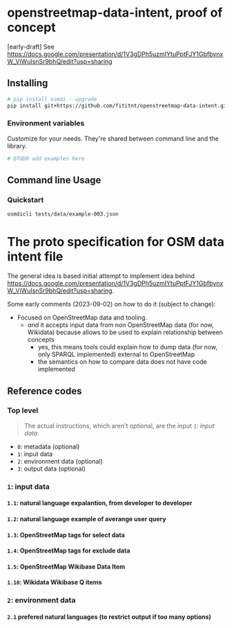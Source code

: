 # openstreetmap-data-intent, proof of concept
[early-draft] See https://docs.google.com/presentation/d/1V3gDPh5uzmIYtuPptFJY1GbfbvnxW_ViWuIsnSr9bhQ/edit?usp=sharing


## Installing

```bash
# pip install osmdi --upgrade
pip install git+https://github.com/fititnt/openstreetmap-data-intent.git#egg=osmdi
```

### Environment variables
Customize for your needs. They're shared between command line and the library.

```bash
# @TODO add examples here
```

## Command line Usage

### Quickstart

```bash
osmdicli tests/data/example-003.json
```

# The proto specification for OSM data intent file

The general idea is based initial attempt to implement idea behind <https://docs.google.com/presentation/d/1V3gDPh5uzmIYtuPptFJY1GbfbvnxW_ViWuIsnSr9bhQ/edit?usp=sharing>.

Some early comments (2023-09-02) on _how_ to do it (subject to change):

- Focused on OpenStreetMap data and tooling.
  - _and_ it accepts input data from non OpenStreetMap data (for now, Wikidata) because allows to be used to explain relationship between concepts
    - yes, this means tools could explain how to dump data (for now, only SPARQL implemented) external to OpenStreetMap
    - the semantics on how to compare data does not have code implemented

## Reference codes

### Top level

> The actual instructions, which aren't optional, are the input _`1`: input data_.

- `0`: metadata (optional)
- `1`: input data
- `2`: environment data (optional)
- `3`: output data (optional)

### `1`: input data
#### `1.1`: natural language expalantion, from developer to developer
#### `1.2`: natural language example of averange user query
#### `1.3`: OpenStreetMap tags for select data
#### `1.4`: OpenStreetMap tags for exclude data
#### `1.5`: OpenStreetMap Wikibase Data Item
#### `1.10`: Wikidata Wikibase Q items
### `2`: environment data
#### `2.1` prefered natural languages (to restrict output if too many options)